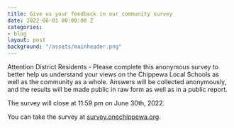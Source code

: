 ```yaml
---
title: Give us your feedback in our community survey
date: 2022-06-01 00:00:00 Z
categories:
- blog
layout: post
background: "/assets/mainheader.png"
---
```


Attention District Residents - Please complete this anonymous survey to better help us understand your views on the Chippewa Local Schools as well as the community as a whole. Answers will be collected anonymously, and the results will be made public in raw form as well as in a public report.

The survey will close at 11:59 pm on June 30th, 2022.

You can take the survey at [survey.onechippewa.org](https://survey.onechippewa.org).
